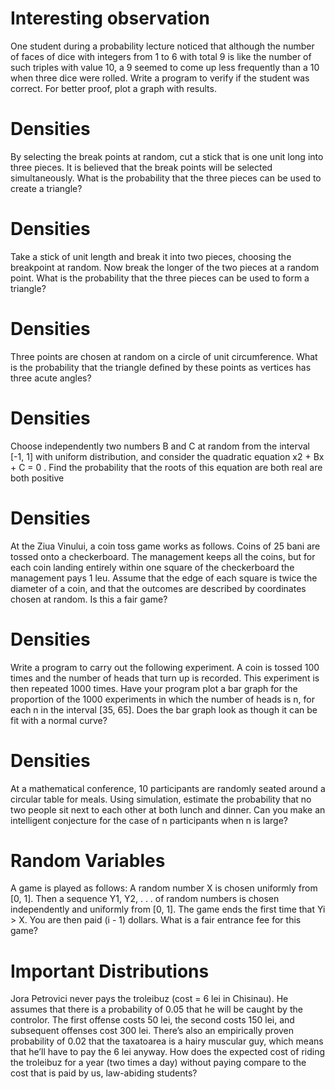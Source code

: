 # Interesting observation
One student during a probability lecture noticed that although the number of faces of dice with integers from 1 to 6 with total 9 is like the number of such triples with value 10, a 9 seemed to come up less frequently than a 10 when three dice were rolled. Write a program to verify if the student was correct. For better proof, plot a graph with results.

# Densities
By selecting the break points at random, cut a stick that is one unit long into three pieces. It is believed that the break points will be selected simultaneously. What is the probability that the three pieces can be used to create a triangle?

# Densities
Take a stick of unit length and break it into two pieces, choosing the breakpoint at random. Now break the longer of the two pieces at a random point. What is the probability that the three pieces can be used to form a triangle?

# Densities
Three points are chosen at random on a circle of unit circumference. What is the probability that the triangle defined by these points as vertices has three acute angles?

# Densities
Choose independently two numbers B and C at random from the interval [-1, 1] with uniform distribution, and consider the quadratic equation  x2 + Bx + C = 0 . Find the probability that the roots of this equation
are both real
are both positive

# Densities
At the Ziua Vinului, a coin toss game works as follows. Coins of 25 bani are tossed onto a checkerboard. The management keeps all the coins, but for each coin landing entirely within one square of the checkerboard the management pays 1 leu. Assume that the edge of each square is twice the diameter of a coin, and that the outcomes are described by coordinates chosen at random. Is this a fair game?

# Densities
Write a program to carry out the following experiment. A coin is tossed 100 times and the number of heads that turn up is recorded. This experiment is then repeated 1000 times. Have your program plot a bar graph for the proportion of the 1000 experiments in which the number of heads is n, for each n in the interval [35, 65]. Does the bar graph look as though it can be fit with a normal curve?

# Densities
At a mathematical conference, 10 participants are randomly seated around a circular table for meals. Using simulation, estimate the probability that no two people sit next to each other at both lunch and dinner. Can you make an intelligent conjecture for the case of n participants when n is large?

# Random Variables
A game is played as follows: A random number X is chosen uniformly from [0, 1]. Then a sequence Y1, Y2, . . . of random numbers is chosen independently and uniformly from [0, 1]. The game ends the first time that Yi > X. You are then paid (i - 1) dollars. What is a fair entrance fee for this game?

# Important Distributions
Jora Petrovici never pays the troleibuz (cost = 6 lei in Chisinau). He assumes that there is a probability of 0.05 that he will be caught by the controlor. The first offense costs 50 lei, the second costs 150 lei, and subsequent offenses cost 300 lei. There’s also an empirically proven probability of 0.02 that the taxatoarea is a hairy muscular guy, which means that he’ll have to pay the 6 lei anyway. How does the expected cost of riding the troleibuz for a year (two times a day) without paying compare to the cost that is paid by us, law-abiding students?
